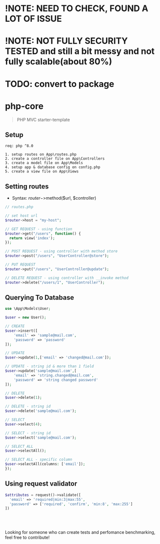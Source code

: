 # !NOTE: NEED TO CHECK, FOUND A LOT OF ISSUE

# !NOTE: NOT FULLY SECURITY TESTED and still a bit messy and not fully scalable(about 80%)

# TODO: convert to package

# php-core

> PHP MVC starter-template

## Setup
```
req: php ^8.0

1. setup routes on App\routes.php
2. create a controller file on App\Controllers
3. create a model file on App\Models
4. setup app & database config on config.php
5. create a view file on App\Views
```

## Setting routes

- Syntax: $router->$method($url, $controller)

```php
// routes.php

// set host url
$router->host = "my-host";

// GET REQUEST - using function
$router->get("/users", function() {
  return view('index');
});

// POST REQUEST - using controller with method store
$router->post("/users", "UserController@store");

// PUT REQUEST
$router->put("/users", "UserController@update");

// DELETE REQUEST - using controller with __invoke method
$router->delete("/users/1", "UserController");
```

## Querying To Database

```php
use \App\Models\User;

$user = new User();

// CREATE
$user->insert([
    'email' => 'sample@mail.com',
    'password' => 'password'
]);

// UPDATE
$user->update(1,['email' => 'changed@mail.com']);

// UPDATE - string id & more than 1 field
$user->update('sample@mail.com',[
    'email' => 'string.changed@mail.com',
    'password' => 'string changed password'
]);

// DELETE
$user->delete(1);

// DELETE - string id
$user->delete('sample@mail.com');

// SELECT
$user->select(4);

// SELECT - string id
$user->select('sample@mail.com');

// SELECT ALL
$user->selectAll();

// SELECT ALL - specific column
$user->selectAll(columns: ['email']);
});
```

## Using request validator
```php
$attributes = request()->validate([
  'email' => 'required|min:3|max:55',
  'password' => ['required', 'confirm', 'min:8', 'max:255']
])

```

<br/>

<br/>

Looking for someone who can create tests and perfomance benchmarking, feel free to contribute!
